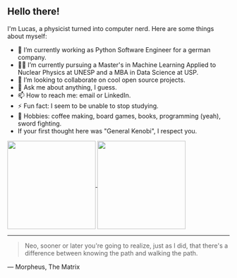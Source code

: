 ## Hello there!

I'm Lucas, a physicist turned into computer nerd. Here are some things about myself:
- :wrench: I’m currently working as Python Software Engineer for a german company.
- :mage_man: I’m currently pursuing a Master's in Machine Learning Applied to Nuclear Physics at UNESP and a MBA in Data Science at USP. 
- :robot: I’m looking to collaborate on cool open source projects.
- 💬 Ask me about anything, I guess.
- 📫 How to reach me: email or LinkedIn.
- ⚡ Fun fact: I seem to be unable to stop studying.
- :space_invader: Hobbies: coffee making, board games, books, programming (yeah), sword fighting.
-  If your first thought here was "General Kenobi", I respect you. 

<a href="https://github.com/anuraghazra/github-readme-stats">
  <img height=200 align="center" src="https://github-readme-stats.vercel.app/api?username=Lucas-Froguel&show_icons=true&theme=transparent" />
</a>
<a href="https://github.com/anuraghazra/convoychat">
  <img height=200 align="center" src="https://github-readme-stats.vercel.app/api/top-langs?username=Lucas-Froguel&hide=html,scss,stylus,blade,jupyter%20notebook,css,batchfile,typescript,tex&theme=algolia&show_icons=true&langs_count=6&layout=compact" />
</a>

---
> Neo, sooner or later you're going to realize, just as I did, that there's a difference between knowing the path and walking the path.

— Morpheus, The Matrix
